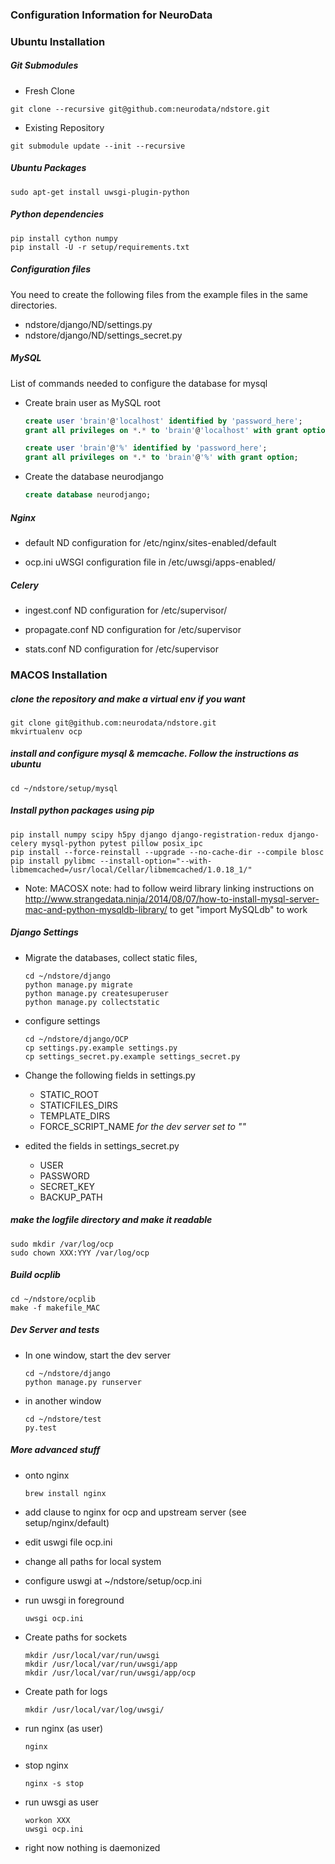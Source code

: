 ### Configuration Information for NeuroData

### Ubuntu Installation

##### Git Submodules

* Fresh Clone
```console
git clone --recursive git@github.com:neurodata/ndstore.git
```
* Existing Repository
```console
git submodule update --init --recursive
```

##### Ubuntu Packages

```console
sudo apt-get install uwsgi-plugin-python
```

##### Python dependencies

```console
pip install cython numpy
pip install -U -r setup/requirements.txt
```

##### Configuration files

You need to create the following files from the example files in the same directories.
  * ndstore/django/ND/settings.py
  * ndstore/django/ND/settings_secret.py

##### MySQL

List of commands needed to configure the database for mysql

  * Create brain user as MySQL root

    ```sql
    create user 'brain'@'localhost' identified by 'password_here';
    grant all privileges on *.* to 'brain'@'localhost' with grant option;

    create user 'brain'@'%' identified by 'password_here';
    grant all privileges on *.* to 'brain'@'%' with grant option;
    ```

  * Create the database neurodjango

    ```sql
    create database neurodjango;
    ```

##### Nginx

* default
  ND configuration for /etc/nginx/sites-enabled/default

* ocp.ini
  uWSGI configuration file in /etc/uwsgi/apps-enabled/

##### Celery

* ingest.conf
  ND configuration for /etc/supervisor/

* propagate.conf
  ND configuration for /etc/supervisor

* stats.conf
  ND configuration for /etc/supervisor


### MACOS Installation

##### clone the repository and make a virtual env if you want
```console
git clone git@github.com:neurodata/ndstore.git
mkvirtualenv ocp
```

##### install and configure mysql & memcache. Follow the instructions as ubuntu
```console
cd ~/ndstore/setup/mysql
```

##### Install python packages using pip
```console
pip install numpy scipy h5py django django-registration-redux django-celery mysql-python pytest pillow posix_ipc
pip install --force-reinstall --upgrade --no-cache-dir --compile blosc  
pip install pylibmc --install-option="--with-libmemcached=/usr/local/Cellar/libmemcached/1.0.18_1/"

```
  * Note: MACOSX note: had to follow weird library linking instructions on http://www.strangedata.ninja/2014/08/07/how-to-install-mysql-server-mac-and-python-mysqldb-library/ to get "import MySQLdb" to work

##### Django Settings

  * Migrate the databases, collect static files,
    ```console
    cd ~/ndstore/django
    python manage.py migrate
    python manage.py createsuperuser
    python manage.py collectstatic
    ```

  * configure settings
    ```console
    cd ~/ndstore/django/OCP
    cp settings.py.example settings.py
    cp settings_secret.py.example settings_secret.py
    ```

  * Change the following fields in settings.py
    * STATIC_ROOT
    * STATICFILES_DIRS
    * TEMPLATE_DIRS
    * FORCE_SCRIPT_NAME *for the dev server set to ""*

  * edited the fields in settings_secret.py
    * USER
    * PASSWORD
    * SECRET_KEY
    * BACKUP_PATH

##### make the logfile directory and make it readable
  ```console
  sudo mkdir /var/log/ocp
  sudo chown XXX:YYY /var/log/ocp
  ```

##### Build ocplib
  ```console
  cd ~/ndstore/ocplib
  make -f makefile_MAC
  ```

##### Dev Server and tests
  * In one window, start the dev server
    ```console
    cd ~/ndstore/django
    python manage.py runserver
    ```

  * in another window
    ```console
    cd ~/ndstore/test
    py.test
    ```

##### More advanced stuff

  * onto nginx
    ```console
    brew install nginx
    ```

  * add clause to nginx for ocp and upstream server (see setup/nginx/default)
  * edit uswgi file ocp.ini
  * change all paths for local system
  * configure uswgi at ~/ndstore/setup/ocp.ini
  * run uwsgi in foreground
    ```console
    uwsgi ocp.ini
    ```

  * Create paths for sockets
    ```console
    mkdir /usr/local/var/run/uwsgi
    mkdir /usr/local/var/run/uwsgi/app
    mkdir /usr/local/var/run/uwsgi/app/ocp
    ```

  * Create path for logs
    ```console
    mkdir /usr/local/var/log/uwsgi/
    ```

  * run nginx (as user)
    ```console
    nginx
    ```

  * stop nginx
    ```console
    nginx -s stop
    ```

  * run uwsgi as user
    ```console
    workon XXX
    uwsgi ocp.ini
    ```

  * right now nothing is daemonized
